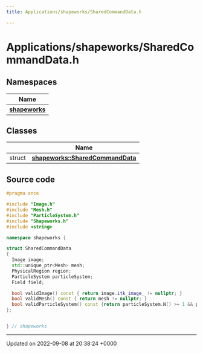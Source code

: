 ```yaml
---
title: Applications/shapeworks/SharedCommandData.h

---
```


# Applications/shapeworks/SharedCommandData.h



## Namespaces

| Name           |
| -------------- |
| **[shapeworks](../Namespaces/namespaceshapeworks.md)**  |

## Classes

|                | Name           |
| -------------- | -------------- |
| struct | **[shapeworks::SharedCommandData](../Classes/structshapeworks_1_1SharedCommandData.md)**  |




## Source code

```cpp
#pragma once

#include "Image.h"
#include "Mesh.h"
#include "ParticleSystem.h"
#include "Shapeworks.h"
#include <string>

namespace shapeworks {

struct SharedCommandData
{
  Image image;
  std::unique_ptr<Mesh> mesh;
  PhysicalRegion region;
  ParticleSystem particleSystem;
  Field field;

  bool validImage() const { return image.itk_image_ != nullptr; }
  bool validMesh() const { return mesh != nullptr; }
  bool validParticleSystem() const {return particleSystem.N() >= 1 && particleSystem.D() >= 1; }
};


} // shapeworks
```


-------------------------------

Updated on 2022-09-08 at 20:38:24 +0000
